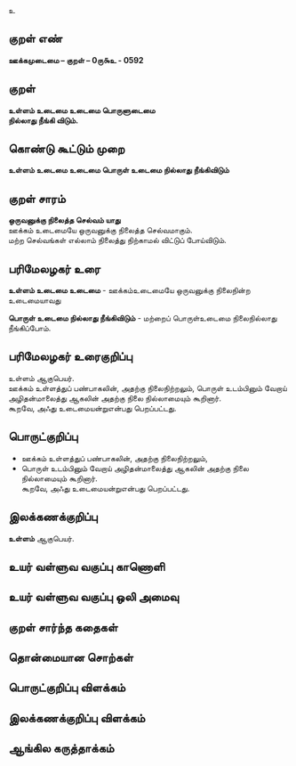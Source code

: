 உ

## குறள் எண் 

**ஊக்கமுடைமை  – குறள் – 0ரு௯உ - 0592**  

## குறள் 

**உள்ளம் உடைமை உடைமை பொருளுடைமை  
நில்லாது நீங்கி விடும்.**  

## கொண்டு கூட்டும் முறை

**உள்ளம் உடைமை உடைமை பொருள் உடைமை நில்லாது நீங்கிவிடும்** 

## குறள் சாரம் 

**ஒருவனுக்கு நிலைத்த செல்வம் யாது**  
ஊக்கம் உடைமையே ஒருவனுக்கு நிலைத்த செல்வமாகும்.  
மற்ற செல்வங்கள் எல்லாம் நிலைத்து நிற்காமல் விட்டுப் போய்விடும்.    

## பரிமேலழகர் உரை

**உள்ளம் உடைமை உடைமை** - ஊக்கம்உடைமையே ஒருவனுக்கு நிலைநின்ற உடைமையாவது  

**பொருள் உடைமை நில்லாது நீங்கிவிடும்** - மற்றைப் பொருள்உடைமை நிலைநில்லாது நீங்கிப்போம்.  

## பரிமேலழகர் உரைகுறிப்பு   

உள்ளம் ஆகுபெயர்.  
ஊக்கம் உள்ளத்துப் பண்பாகலின், அதற்கு நிலைநிற்றலும், பொருள் உடம்பினும் வேறாய் அழிதன்மாலைத்து ஆகலின் அதற்கு நிலை நில்லாமையும் கூறினார்.  
கூறவே, அஃது உடைமையன்றுஎன்பது பெறப்பட்டது.    

## பொருட்குறிப்பு 

* ஊக்கம் உள்ளத்துப் பண்பாகலின், அதற்கு நிலைநிற்றலும்,  
* பொருள் உடம்பினும் வேறாய் அழிதன்மாலைத்து ஆகலின் அதற்கு நிலை நில்லாமையும் கூறினார்.  
கூறவே, அஃது உடைமையன்றுஎன்பது பெறப்பட்டது.  

## இலக்கணக்குறிப்பு  

**உள்ளம்** ஆகுபெயர்.    

## உயர் வள்ளுவ வகுப்பு காணொளி


## உயர் வள்ளுவ வகுப்பு ஒலி அமைவு 

 
## குறள் சார்ந்த கதைகள் 


## தொன்மையான சொற்கள்


## பொருட்குறிப்பு விளக்கம்


## இலக்கணக்குறிப்பு விளக்கம்


## ஆங்கில கருத்தாக்கம் 


